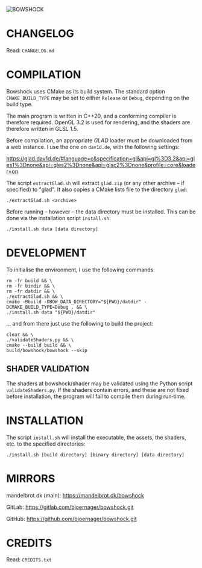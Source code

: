 ![BOWSHOCK](https://mandelbrot.dk/logo/bowshock.svg)

# CHANGELOG

Read: `CHANGELOG.md`

# COMPILATION

Bowshock uses CMake as its build system. The standard option `CMAKE_BUILD_TYPE` may be set to either `Release` or `Debug`, depending on the build type.

The main program is written in C++20, and a conforming compiler is therefore required. OpenGL 3.2 is used for rendering, and the shaders are therefore written in GLSL 1.5.

Before compilation, an appropriate *GLAD* loader must be downloaded from a web instance. I use the one on `dav1d.de`, with the following settings:

<https://glad.dav1d.de/#language=c&specification=gl&api=gl%3D3.2&api=gles1%3Dnone&api=gles2%3Dnone&api=glsc2%3Dnone&profile=core&loader=on>

The script `extractGlad.sh` will extract `glad.zip` (or any other archive – if specified) to "glad". It also copies a CMake lists file to the directory `glad`:

```
./extractGlad.sh <archive>
```

Before running – however – the data directory must be installed. This can be done via the installation script `install.sh`:

```
./install.sh data [data directory]
```

# DEVELOPMENT

To initialise the environment, I use the following commands:

```
rm -fr build && \
rm -fr bindir && \
rm -fr datdir && \
./extractGlad.sh && \
cmake -Bbuild -DBOW_DATA_DIRECTORY="${PWD}/datdir" -DCMAKE_BUILD_TYPE=Debug . && \
./install.sh data "${PWD}/datdir"
```

… and from there just use the following to build the project:

```
clear && \
./validateShaders.py && \
cmake --build build && \
build/bowshock/bowshock --skip
```

## SHADER VALIDATION

The shaders at bowshock/shader may be validated using the Python script `validateShaders.py`. If the shaders contain errors, and these are not fixed before installation, the program will fail to compile them during run‐time.

# INSTALLATION

The script `install.sh` will install the executable, the assets, the shaders, etc. to the specified directories:

```
./install.sh [build directory] [binary directory] [data directory]
```

# MIRRORS

mandelbrot.dk (main): <https://mandelbrot.dk/bowshock>

GitLab: <https://gitlab.com/bjoernager/bowshock.git>

GitHub: <https://github.com/bjoernager/bowshock.git>

# CREDITS

Read: `CREDITS.txt`
